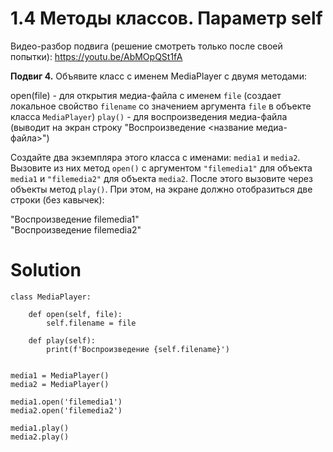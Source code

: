 # 1.4 Методы классов. Параметр self

Видео-разбор подвига (решение смотреть только после своей
попытки): https://youtu.be/AbMOpQSt1fA

**Подвиг 4.** Объявите класс с именем MediaPlayer с двумя
методами:

open(file) - для открытия медиа-файла с именем `file`
(создает локальное свойство `filename` со значением
аргумента `file` в объекте класса `MediaPlayer`)
`play()` - для воспроизведения медиа-файла (выводит
на экран строку "Воспроизведение <название медиа-файла>")

Создайте два экземпляра этого класса с именами: 
`media1` и `media2`. Вызовите из них метод `open()`
с аргументом `"filemedia1"` для объекта `media1` и 
`"filemedia2"` для объекта `media2`. После этого вызовите
через объекты метод `play()`. При этом, на экране должно 
отобразиться две строки (без кавычек):

"Воспроизведение filemedia1"\
"Воспроизведение filemedia2"

# Solution

```
class MediaPlayer:
    
    def open(self, file):
        self.filename = file

    def play(self):
        print(f'Воспроизведение {self.filename}')


media1 = MediaPlayer()
media2 = MediaPlayer()

media1.open('filemedia1')
media2.open('filemedia2')

media1.play()
media2.play()
```

